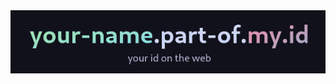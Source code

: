 <div align="center"><img src="https://raw.githubusercontent.com/partofmyid/.github/refs/heads/main/profile/image.png"></div>
